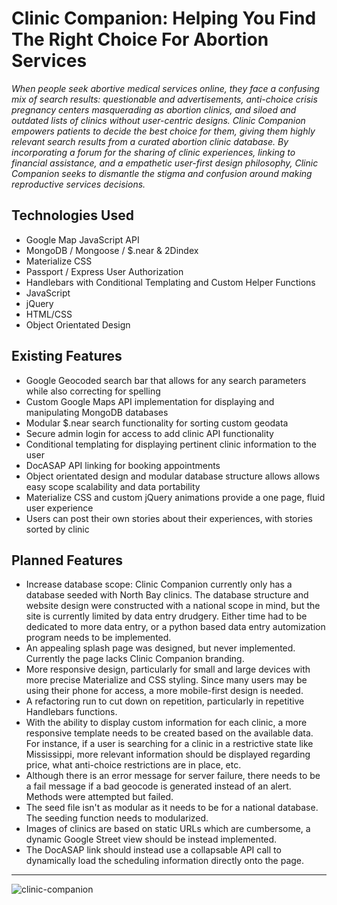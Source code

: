 # Clinic Companion: Helping You Find The Right Choice For Abortion Services

*When people seek abortive medical services online, they face a confusing mix of search results: questionable and advertisements, anti-choice crisis pregnancy centers masquerading as abortion clinics, and siloed and outdated lists of clinics without user-centric designs. Clinic Companion empowers patients to decide the best choice for them, giving them highly relevant search results from a curated abortion clinic database. By incorporating a forum for the sharing of clinic experiences, linking to financial assistance, and a empathetic user-first design philosophy, Clinic Companion seeks to dismantle the stigma and confusion around making reproductive services decisions.*


## Technologies Used

* Google Map JavaScript API
* MongoDB / Mongoose / $.near & 2Dindex
* Materialize CSS
* Passport / Express User Authorization
* Handlebars with Conditional Templating and Custom Helper Functions
* JavaScript
* jQuery
* HTML/CSS
* Object Orientated Design


## Existing Features

* Google Geocoded search bar that allows for any search parameters while also correcting for spelling
* Custom Google Maps API implementation for displaying and manipulating MongoDB databases
* Modular $.near search functionality for sorting custom geodata
* Secure admin login for access to add clinic API functionality
* Conditional templating for displaying pertinent clinic information to the user
* DocASAP API linking for booking appointments
* Object orientated design and modular database structure allows allows easy scope scalability and data portability
* Materialize CSS and custom jQuery animations provide a one page, fluid user experience
* Users can post their own stories about their experiences, with stories sorted by clinic


## Planned Features

* Increase database scope: Clinic Companion currently only has a database seeded with North Bay clinics. The database structure and website design were constructed with a national scope in mind, but the site is currently limited by data entry drudgery. Either time had to be dedicated to more data entry, or a python based data entry automization program needs to be implemented.
* An appealing splash page was designed, but never implemented. Currently the page lacks Clinic Companion branding.
* More responsive design, particularly for small and large devices with more precise Materialize and CSS styling. Since many users may be using their phone for access, a more mobile-first design is needed.
* A refactoring run to cut down on repetition, particularly in repetitive Handlebars functions.
* With the ability to display custom information for each clinic, a more responsive template needs to be created based on the available data. For instance, if a user is searching for a clinic in a restrictive state like Mississippi, more relevant information should be displayed regarding price, what anti-choice restrictions are in place, etc.
* Although there is an error message for server failure, there needs to be a fail message if a bad geocode is generated instead of an alert. Methods were attempted but failed.
* The seed file isn't as modular as it needs to be for a national database. The seeding function needs to modularized.
* Images of clinics are based on static URLs which are cumbersome, a dynamic Google Street view should be instead implemented.
* The DocASAP link should instead use a collapsable API call to dynamically load the scheduling information directly onto the page.


---

![clinic-companion](img/screenshot.png?raw=true "clinic-companion")
